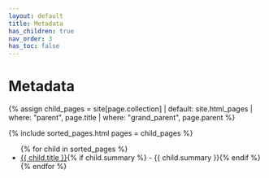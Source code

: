 ```yaml
---
layout: default
title: Metadata
has_children: true
nav_order: 3
has_toc: false
---
```


# Metadata

{% assign child_pages = site[page.collection]
    | default: site.html_pages
    | where: "parent", page.title
    | where: "grand_parent", page.parent %}

{% include sorted_pages.html pages = child_pages %}

<ul>
{% for child in sorted_pages %}
  <li>
    <a href="{{ child.url | relative_url }}">{{ child.title }}</a>{% if child.summary %} - {{ child.summary }}{% endif %}
  </li>
{% endfor %}
</ul>